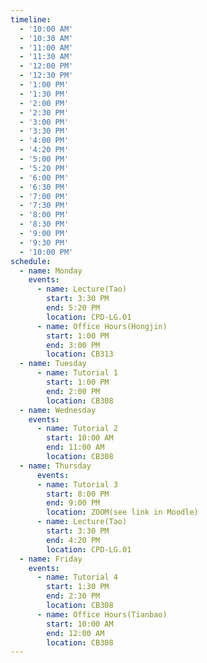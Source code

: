 ```yaml
---
timeline:
  - '10:00 AM'
  - '10:30 AM'
  - '11:00 AM'
  - '11:30 AM'
  - '12:00 PM'
  - '12:30 PM'
  - '1:00 PM'
  - '1:30 PM'
  - '2:00 PM'
  - '2:30 PM'
  - '3:00 PM'
  - '3:30 PM'
  - '4:00 PM'
  - '4:20 PM'
  - '5:00 PM'
  - '5:20 PM'
  - '6:00 PM'
  - '6:30 PM'
  - '7:00 PM'
  - '7:30 PM'
  - '8:00 PM'
  - '8:30 PM'
  - '9:00 PM'
  - '9:30 PM'
  - '10:00 PM'
schedule:
  - name: Monday
    events:
      - name: Lecture(Tao)
        start: 3:30 PM
        end: 5:20 PM
        location: CPD-LG.01
      - name: Office Hours(Hongjin)
        start: 1:00 PM
        end: 3:00 PM
        location: CB313
  - name: Tuesday
      - name: Tutorial 1
        start: 1:00 PM
        end: 2:00 PM
        location: CB308
  - name: Wednesday
    events:
      - name: Tutorial 2
        start: 10:00 AM
        end: 11:00 AM
        location: CB308
  - name: Thursday
      events:
      - name: Tutorial 3
        start: 8:00 PM
        end: 9:00 PM
        location: ZOOM(see link in Moodle)
      - name: Lecture(Tao)
        start: 3:30 PM
        end: 4:20 PM
        location: CPD-LG.01
  - name: Friday
    events:
      - name: Tutorial 4
        start: 1:30 PM
        end: 2:30 PM
        location: CB308
      - name: Office Hours(Tianbao)
        start: 10:00 AM
        end: 12:00 AM
        location: CB308
---
```

